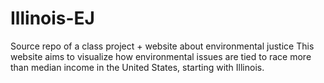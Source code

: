 # Illinois-EJ
Source repo of a class project + website about environmental justice
This website aims to visualize how environmental issues are tied to race more than median income in the United States, starting with Illinois.
